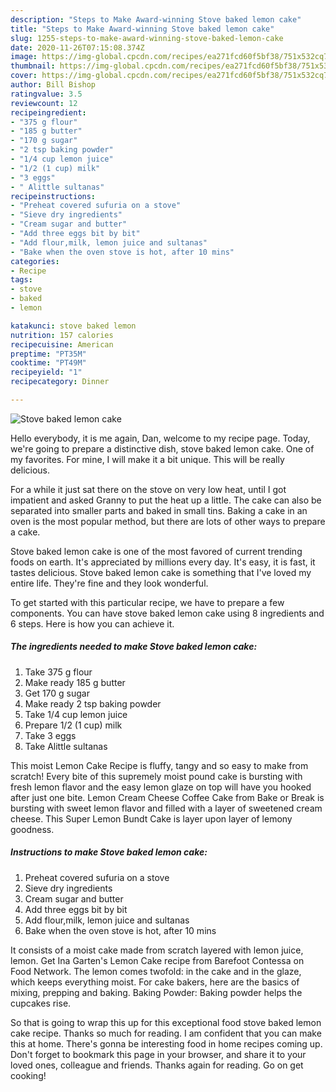```yaml
---
description: "Steps to Make Award-winning Stove baked lemon cake"
title: "Steps to Make Award-winning Stove baked lemon cake"
slug: 1255-steps-to-make-award-winning-stove-baked-lemon-cake
date: 2020-11-26T07:15:08.374Z
image: https://img-global.cpcdn.com/recipes/ea271fcd60f5bf38/751x532cq70/stove-baked-lemon-cake-recipe-main-photo.jpg
thumbnail: https://img-global.cpcdn.com/recipes/ea271fcd60f5bf38/751x532cq70/stove-baked-lemon-cake-recipe-main-photo.jpg
cover: https://img-global.cpcdn.com/recipes/ea271fcd60f5bf38/751x532cq70/stove-baked-lemon-cake-recipe-main-photo.jpg
author: Bill Bishop
ratingvalue: 3.5
reviewcount: 12
recipeingredient:
- "375 g flour"
- "185 g butter"
- "170 g sugar"
- "2 tsp baking powder"
- "1/4 cup lemon juice"
- "1/2 (1 cup) milk"
- "3 eggs"
- " Alittle sultanas"
recipeinstructions:
- "Preheat covered sufuria on a stove"
- "Sieve dry ingredients"
- "Cream sugar and butter"
- "Add three eggs bit by bit"
- "Add flour,milk, lemon juice and sultanas"
- "Bake when the oven stove is hot, after 10 mins"
categories:
- Recipe
tags:
- stove
- baked
- lemon

katakunci: stove baked lemon 
nutrition: 157 calories
recipecuisine: American
preptime: "PT35M"
cooktime: "PT49M"
recipeyield: "1"
recipecategory: Dinner

---
```



![Stove baked lemon cake](https://img-global.cpcdn.com/recipes/ea271fcd60f5bf38/751x532cq70/stove-baked-lemon-cake-recipe-main-photo.jpg)

Hello everybody, it is me again, Dan, welcome to my recipe page. Today, we're going to prepare a distinctive dish, stove baked lemon cake. One of my favorites. For mine, I will make it a bit unique. This will be really delicious.

For a while it just sat there on the stove on very low heat, until I got impatient and asked Granny to put the heat up a little. The cake can also be separated into smaller parts and baked in small tins. Baking a cake in an oven is the most popular method, but there are lots of other ways to prepare a cake.

Stove baked lemon cake is one of the most favored of current trending foods on earth. It's appreciated by millions every day. It's easy, it is fast, it tastes delicious. Stove baked lemon cake is something that I've loved my entire life. They're fine and they look wonderful.


To get started with this particular recipe, we have to prepare a few components. You can have stove baked lemon cake using 8 ingredients and 6 steps. Here is how you can achieve it.

<!--inarticleads1-->

##### The ingredients needed to make Stove baked lemon cake:

1. Take 375 g flour
1. Make ready 185 g butter
1. Get 170 g sugar
1. Make ready 2 tsp baking powder
1. Take 1/4 cup lemon juice
1. Prepare 1/2 (1 cup) milk
1. Take 3 eggs
1. Take  Alittle sultanas


This moist Lemon Cake Recipe is fluffy, tangy and so easy to make from scratch! Every bite of this supremely moist pound cake is bursting with fresh lemon flavor and the easy lemon glaze on top will have you hooked after just one bite. Lemon Cream Cheese Coffee Cake from Bake or Break is bursting with sweet lemon flavor and filled with a layer of sweetened cream cheese. This Super Lemon Bundt Cake is layer upon layer of lemony goodness. 

<!--inarticleads2-->

##### Instructions to make Stove baked lemon cake:

1. Preheat covered sufuria on a stove
1. Sieve dry ingredients
1. Cream sugar and butter
1. Add three eggs bit by bit
1. Add flour,milk, lemon juice and sultanas
1. Bake when the oven stove is hot, after 10 mins


It consists of a moist cake made from scratch layered with lemon juice, lemon. Get Ina Garten&#39;s Lemon Cake recipe from Barefoot Contessa on Food Network. The lemon comes twofold: in the cake and in the glaze, which keeps everything moist. For cake bakers, here are the basics of mixing, prepping and baking. Baking Powder: Baking powder helps the cupcakes rise. 

So that is going to wrap this up for this exceptional food stove baked lemon cake recipe. Thanks so much for reading. I am confident that you can make this at home. There's gonna be interesting food in home recipes coming up. Don't forget to bookmark this page in your browser, and share it to your loved ones, colleague and friends. Thanks again for reading. Go on get cooking!
